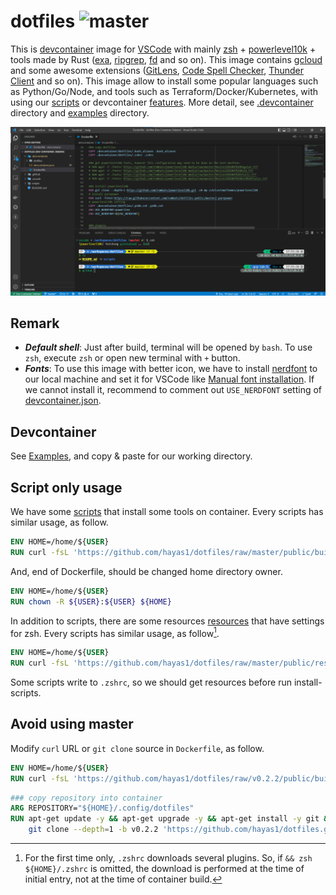 # dotfiles ![master](https://github.com/hayas1/dotfiles/actions/workflows/master.yml/badge.svg)
This is [devcontainer](https://github.com/devcontainers) image for [VSCode](https://github.com/microsoft/vscode) with mainly [zsh](https://github.com/zsh-users/zsh) + [powerlevel10k](https://github.com/romkatv/powerlevel10k) + tools made by Rust ([exa](https://github.com/ogham/exa), [ripgrep](https://github.com/BurntSushi/ripgrep), [fd](https://github.com/sharkdp/fd) and so on). This image contains [gcloud](https://github.com/google-cloud-sdk-unofficial/google-cloud-sdk) and some awesome extensions ([GitLens](https://github.com/gitkraken/vscode-gitlens), [Code Spell Checker](https://github.com/streetsidesoftware/vscode-spell-checker), [Thunder Client](https://github.com/rangav/thunder-client-support) and so on). This image allow to install some popular languages such as Python/Go/Node, and tools such as Terraform/Docker/Kubernetes, with using our [scripts](/public/build/) or devcontainer [features](https://github.com/devcontainers/features). More detail, see [.devcontainer](/.devcontainer/) directory and [examples](/examples/) directory.

![main screen](/images/main.png)

## Remark
- ***Default shell***: Just after build, terminal will be opened by `bash`. To use `zsh`, execute `zsh` or open new terminal with `+` button.
- ***Fonts***: To use this image with better icon, we have to install [nerdfont](https://github.com/ryanoasis/nerd-fonts) to our local machine and set it for VSCode like [Manual font installation](https://github.com/romkatv/powerlevel10k/blob/master/font.md#manual-font-installation). If we cannot install it, recommend to comment out `USE_NERDFONT` setting of [devcontainer.json](/.devcontainer/devcontainer.json).

## Devcontainer
See [Examples](/examples/), and copy & paste for our working directory.

## Script only usage
We have some [scripts](/public/build/) that install some tools on container. Every scripts has similar usage, as follow.
```dockerfile
ENV HOME=/home/${USER}
RUN curl -fsL 'https://github.com/hayas1/dotfiles/raw/master/public/build/install-tools.sh' | bash -s -- latest
```

And, end of Dockerfile, should be changed home directory owner.
```dockerfile
ENV HOME=/home/${USER}
RUN chown -R ${USER}:${USER} ${HOME}
```

In addition to scripts, there are some resources [resources](/public/resources/) that have settings for zsh.
Every scripts has similar usage, as follow[^zshrc].
```dockerfile
ENV HOME=/home/${USER}
RUN curl -fsL 'https://github.com/hayas1/dotfiles/raw/master/public/resources/.zshrc' -o ${HOME}/.zshrc && zsh ${HOME}/.zshrc
```
Some scripts write to `.zshrc`, so we should get resources before run install-scripts.
[^zshrc]: For the first time only, `.zshrc` downloads several plugins. So, if  `&& zsh ${HOME}/.zshrc` is omitted, the download is performed at the time of initial entry, not at the time of container build.

## Avoid using master
Modify `curl` URL or `git clone` source in `Dockerfile`, as follow.
```dockerfile
ENV HOME=/home/${USER}
RUN curl -fsL 'https://github.com/hayas1/dotfiles/raw/v0.2.2/public/build/install-tools.sh' | bash -s
```

```dockerfile
### copy repository into container
ARG REPOSITORY="${HOME}/.config/dotfiles"
RUN apt-get update -y && apt-get upgrade -y && apt-get install -y git && \
    git clone --depth=1 -b v0.2.2 'https://github.com/hayas1/dotfiles.git' ${REPOSITORY}
```